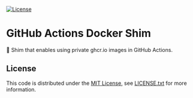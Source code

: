 [![License][license-badge]][license-link]

# GitHub Actions Docker Shim

🐋 Shim that enables using private ghcr.io images in GitHub Actions.

## License

This code is distributed under the [MIT License][license-link], see [LICENSE.txt][license-file] for more information.

[license-badge]:         https://img.shields.io/badge/license-MIT-green.svg
[license-file]:          https://github.com/joshdk/actions-docker-shim/blob/master/LICENSE.txt
[license-link]:          https://opensource.org/licenses/MIT
